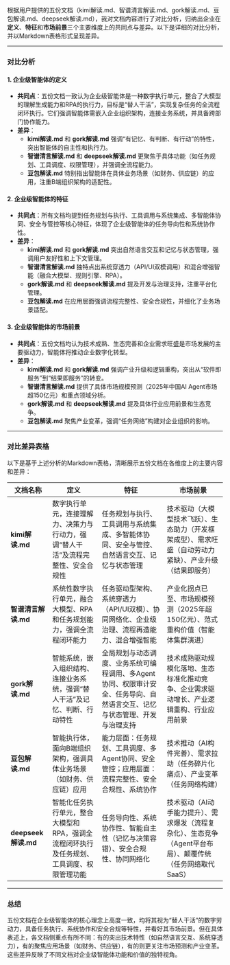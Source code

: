 根据用户提供的五份文档（kimi解读.md、智谱清言解读.md、gork解读.md、豆包解读.md、deepseek解读.md），我对文档内容进行了对比分析，归纳出企业在**定义**、**特征**和**市场前景**三个主要维度上的共同点与差异。以下是详细的对比分析，并以Markdown表格形式呈现差异。

---

### 对比分析

#### 1. 企业级智能体的定义

- **共同点**：五份文档一致认为企业级智能体是一种数字执行单元，整合了大模型的理解生成能力和RPA的执行力，目标是“替人干活”，实现复杂任务的全流程闭环执行。它们强调智能体需嵌入企业组织架构，连接业务系统，并具备跨部门协作能力。
- **差异**：
  - **kimi解读.md** 和 **gork解读.md** 强调“有记忆、有判断、有行动”的特性，突出智能体的自主性和执行力。
  - **智谱清言解读.md** 和 **deepseek解读.md** 更聚焦于具体功能（如任务规划、工具调度、权限管理），并强调全流程能力。
  - **豆包解读.md** 特别指出智能体在具体业务场景（如财务、供应链）的应用，注重B端组织架构的适配性。

#### 2. 企业级智能体的特征

- **共同点**：所有文档均提到任务规划与执行、工具调用与系统集成、多智能体协同、安全与管控等核心特征，体现了企业级智能体的任务导向性和系统协作性。
- **差异**：
  - **kimi解读.md** 和 **gork解读.md** 突出自然语言交互和记忆与状态管理，强调用户友好性和上下文管理。
  - **智谱清言解读.md** 独特点出系统穿透力（API/UI双模调用）和混合增强智能（融合大模型、规则引擎、RPA）。
  - **gork解读.md** 和 **deepseek解读.md** 提及开发与治理支持，注重平台化管理。
  - **豆包解读.md** 在应用层面强调流程完整性、安全合规性，并细化了业务场景适配。

#### 3. 企业级智能体的市场前景

- **共同点**：五份文档均认为技术成熟、生态完善和企业需求旺盛是市场发展的主要驱动力，智能体将推动企业数字化转型。
- **差异**：
  - **kimi解读.md** 和 **gork解读.md** 强调产业升级和逻辑重构，突出从“软件即服务”到“结果即服务”的转变。
  - **智谱清言解读.md** 提供了具体市场规模预测（2025年中国AI Agent市场超150亿元）和重点领域分析。
  - **gork解读.md** 和 **deepseek解读.md** 提及具体行业应用前景和生态竞争。
  - **豆包解读.md** 聚焦产业变革，强调“任务网络”构建对企业组织的影响。

---

### 对比差异表格

以下是基于上述分析的Markdown表格，清晰展示五份文档在各维度上的主要内容和差异：


| 文档名称            | 定义                                                                                      | 特征                                                                                                                      | 市场前景                                                                                                    |
| ------------------- | ----------------------------------------------------------------------------------------- | ------------------------------------------------------------------------------------------------------------------------- | ----------------------------------------------------------------------------------------------------------- |
| **kimi解读.md**     | 数字执行单元，连接理解力、决策力与行动力，强调“替人干活”及流程完整性、安全合规性        | 任务规划与执行、工具调用与系统集成、多智能体协同、安全与管控、自然语言交互、记忆与状态管理                                | 技术驱动（大模型技术飞跃）、生态助力（开发框架成型）、需求旺盛（自动劳动力紧缺）、产业升级（结果即服务）    |
| **智谱清言解读.md** | 系统性数字执行单元，融合大模型、RPA和任务规划能力，强调全流程闭环能力                     | 任务驱动型架构、系统穿透力（API/UI双模）、协同网络化、企业级治理、流程再造能力、混合增强智能                              | 产业化拐点已至、市场规模预测（2025年超150亿元）、范式重构价值（智能体集群演进）                             |
| **gork解读.md**     | 智能系统，嵌入组织结构、连接业务系统，强调“替人干活”及记忆、判断、行动特性              | 全局规划与动态调度、业务系统可编程调用、多Agent协同、权限审计安全、任务导向、自然语言交互、记忆与状态管理、开发与治理支持 | 技术成熟驱动规模化落地、生态标准化推动竞争、企业需求驱动增长、产业逻辑重构、行业应用前景                    |
| **豆包解读.md**     | 智能执行体，面向B端组织架构，强调具体业务场景（如财务、供应链）应用                       | 能力层面：任务规划、工具调度、多Agent协同、安全管控；应用层面：流程完整性、安全合规性、系统协作                           | 技术推动（AI构件完善）、需求拉动（任务碎片化痛点）、产业变革（任务网络构建）                                |
| **deepseek解读.md** | 智能化任务执行单元，整合大模型和RPA，强调全流程闭环执行及任务规划、工具调度、权限管理功能 | 任务导向性、系统协作性、智能自主性（记忆与决策容错）、安全合规性、协同网络化                                              | 技术驱动（AI动手能力提升）、需求爆发（流程复杂化）、生态竞争（Agent平台布局）、颠覆传统（任务网络取代SaaS） |

---

### 总结

五份文档在企业级智能体的核心理念上高度一致，均将其视为“替人干活”的数字劳动力，具备任务执行、系统协作和安全合规等特性，并看好其市场前景。但在具体表述上，各文档侧重点有所不同：有的突出技术特性（如自然语言交互、系统穿透力），有的聚焦应用场景（如财务、供应链），有的则更关注市场预测和产业变革。这些差异反映了不同文档对企业级智能体功能和价值的独特视角。
